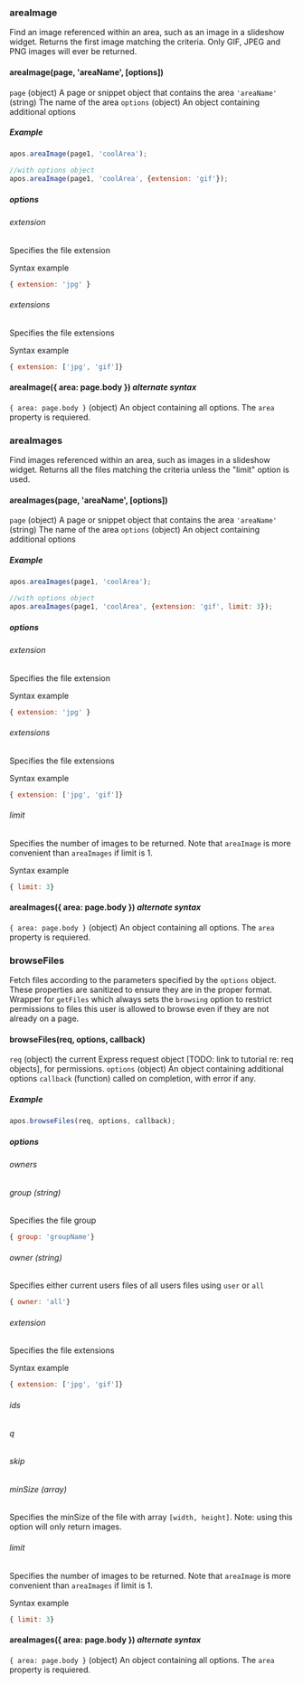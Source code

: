 ### areaImage

Find an image referenced within an area, such as an image in a slideshow widget.
Returns the first image matching the criteria. Only GIF, JPEG and PNG images
will ever be returned.


#### areaImage(page, 'areaName', [options])

`page` (object)  A page or snippet object that contains the area
`'areaName'` (string) The name of the area
`options` (object) An object containing additional options


##### Example

```javascript
apos.areaImage(page1, 'coolArea');

//with options object
apos.areaImage(page1, 'coolArea', {extension: 'gif'});
```

##### options

###### extension

Specifies the file extension

Syntax example

```javascript
{ extension: 'jpg' }
```

######  extensions

Specifies the file extensions

Syntax example

```javascript
{ extension: ['jpg', 'gif']}
```


#### areaImage({ area: page.body }) *alternate syntax*

`{ area: page.body }` (object) An object containing all options. The `area` property is requiered.

### areaImages

Find images referenced within an area, such as images in a slideshow widget.
Returns all the files matching the criteria unless the "limit" option is used.


#### areaImages(page, 'areaName', [options])

`page` (object)  A page or snippet object that contains the area
`'areaName'` (string) The name of the area
`options` (object) An object containing additional options


##### Example

```javascript
apos.areaImages(page1, 'coolArea');

//with options object
apos.areaImages(page1, 'coolArea', {extension: 'gif', limit: 3});
```

##### options

###### extension 

Specifies the file extension

Syntax example 

```javascript
{ extension: 'jpg' }
```

######  extensions

Specifies the file extensions

Syntax example

```javascript
{ extension: ['jpg', 'gif']}
```
######  limit

Specifies the number of images to be returned. Note that
`areaImage` is more convenient than `areaImages` if limit is 1.

Syntax example

```javascript
{ limit: 3}
```

#### areaImages({ area: page.body }) *alternate syntax*

`{ area: page.body }` (object) An object containing all options. The `area` property is requiered.

### browseFiles

Fetch files according to the parameters specified by the
`options` object. These properties are sanitized to ensure they are in the proper format.  
Wrapper for `getFiles` which always sets the
`browsing` option to restrict permissions to files this user is allowed to browse even 
if they are not already on a page.


#### browseFiles(req, options, callback)

`req` (object) the current Express request object [TODO: link to tutorial re: req objects], for permissions.
`options` (object) An object containing additional options
`callback` (function) called on completion, with error if any.


##### Example

```javascript
apos.browseFiles(req, options, callback);
```
##### options

###### owners


###### group (string)

Specifies the file group 

```javascript
{ group: 'groupName'}
```

###### owner (string)

Specifies either current users files of all users files using `user` or `all`

```javascript
{ owner: 'all'}
```

###### extension

Specifies the file extensions

Syntax example

```javascript
{ extension: ['jpg', 'gif']}
```

###### ids

###### q

###### skip

###### minSize (array)

Specifies the minSize of the file with array `[width, height]`. Note: using this option will only return images.

######  limit

Specifies the number of images to be returned. Note that
`areaImage` is more convenient than `areaImages` if limit is 1.

Syntax example

```javascript
{ limit: 3}
```

#### areaImages({ area: page.body }) *alternate syntax*

`{ area: page.body }` (object) An object containing all options. The `area` property is requiered.










